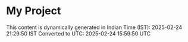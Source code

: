 # My Project

This content is dynamically generated in Indian Time (IST): 2025-02-24 21:29:50 IST
Converted to UTC: 2025-02-24 15:59:50 UTC
